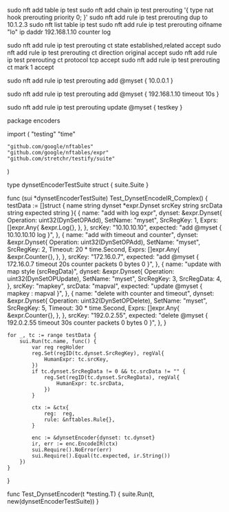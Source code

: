 sudo nft add table ip test
sudo nft add chain ip test prerouting '{ type nat hook prerouting priority 0; }'
sudo nft add rule ip test prerouting dup to 10.1.2.3
sudo nft list table ip test
sudo nft add rule ip test prerouting oifname "lo" ip daddr 192.168.1.10 counter log

sudo nft add rule ip test prerouting ct state established,related accept
sudo nft add rule ip test prerouting ct direction original accept
sudo nft add rule ip test prerouting ct protocol tcp accept
sudo nft add rule ip test prerouting ct mark 1 accept


sudo nft add rule ip test prerouting add @myset { 10.0.0.1 }

sudo nft add rule ip test prerouting add @myset { 192.168.1.10 timeout 10s }

sudo nft add rule ip test prerouting update @myset { testkey }



package encoders

import (
	"testing"
	"time"

	"github.com/google/nftables"
	"github.com/google/nftables/expr"
	"github.com/stretchr/testify/suite"
)

type dynsetEncoderTestSuite struct {
	suite.Suite
}

func (sui *dynsetEncoderTestSuite) Test_DynsetEncodeIR_Complex() {
	testData := []struct {
		name     string
		dynset   *expr.Dynset
		srcKey   string
		srcData  string
		expected string
	}{
		{
			name:   "add with log expr",
			dynset: &expr.Dynset{
				Operation: uint32(DynSetOPAdd),
				SetName:   "myset",
				SrcRegKey: 1,
				Exprs: []expr.Any{
					&expr.Log{},
				},
			},
			srcKey:   "10.10.10.10",
			expected: "add @myset { 10.10.10.10 log }",
		},
		{
			name:   "add with timeout and counter",
			dynset: &expr.Dynset{
				Operation: uint32(DynSetOPAdd),
				SetName:   "myset",
				SrcRegKey: 2,
				Timeout:   20 * time.Second,
				Exprs: []expr.Any{
					&expr.Counter{},
				},
			},
			srcKey:   "172.16.0.7",
			expected: "add @myset { 172.16.0.7 timeout 20s counter packets 0 bytes 0 }",
		},
		{
			name:   "update with map style (srcRegData)",
			dynset: &expr.Dynset{
				Operation:  uint32(DynSetOPUpdate),
				SetName:    "myset",
				SrcRegKey:  3,
				SrcRegData: 4,
			},
			srcKey:   "mapkey",
			srcData:  "mapval",
			expected: "update @myset { mapkey : mapval }",
		},
		{
			name:   "delete with counter and timeout",
			dynset: &expr.Dynset{
				Operation: uint32(DynSetOPDelete),
				SetName:   "myset",
				SrcRegKey: 5,
				Timeout:   30 * time.Second,
				Exprs: []expr.Any{
					&expr.Counter{},
				},
			},
			srcKey:   "192.0.2.55",
			expected: "delete @myset { 192.0.2.55 timeout 30s counter packets 0 bytes 0 }",
		},
	}

	for _, tc := range testData {
		sui.Run(tc.name, func() {
			var reg regHolder
			reg.Set(regID(tc.dynset.SrcRegKey), regVal{
				HumanExpr: tc.srcKey,
			})
			if tc.dynset.SrcRegData != 0 && tc.srcData != "" {
				reg.Set(regID(tc.dynset.SrcRegData), regVal{
					HumanExpr: tc.srcData,
				})
			}

			ctx := &ctx{
				reg:  reg,
				rule: &nftables.Rule{},
			}

			enc := &dynsetEncoder{dynset: tc.dynset}
			ir, err := enc.EncodeIR(ctx)
			sui.Require().NoError(err)
			sui.Require().Equal(tc.expected, ir.String())
		})
	}
}

func Test_DynsetEncoder(t *testing.T) {
	suite.Run(t, new(dynsetEncoderTestSuite))
}





